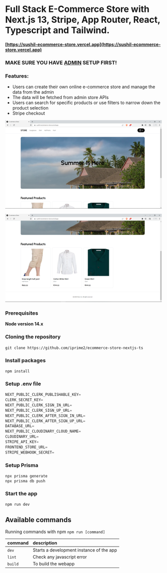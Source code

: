 # Full Stack E-Commerce Store with Next.js 13, Stripe, App Router, React, Typescript and Tailwind.

#### [https://sushil-ecommerce-store.vercel.app](https://sushil-ecommerce-store.vercel.app)

### MAKE SURE YOU HAVE [ADMIN](https://github.com/iprime2/ecommerce-store-nextjs-ts) SETUP FIRST!

### Features:

- Users can create their own online e-commerce store and manage the data from the admin
- The data will be fetched from admin store APIs
- Users can search for specific products or use filters to narrow down the product selection
- Stripe checkout

![Screenshot](demo.png)

![Screenshot](demo1.png)

### Prerequisites

**Node version 14.x**

### Cloning the repository

```shell
git clone https://github.com/iprime2/ecommerce-store-nextjs-ts
```

### Install packages

```shell
npm install
```

### Setup .env file


```js
NEXT_PUBLIC_CLERK_PUBLISHABLE_KEY=
CLERK_SECRET_KEY=
NEXT_PUBLIC_CLERK_SIGN_IN_URL=
NEXT_PUBLIC_CLERK_SIGN_UP_URL=
NEXT_PUBLIC_CLERK_AFTER_SIGN_IN_URL=
NEXT_PUBLIC_CLERK_AFTER_SIGN_UP_URL=
DATABASE_URL=
NEXT_PUBLIC_CLOUDINARY_CLOUD_NAME=
CLOUDINARY_URL=
STRIPE_API_KEY=
FRONTEND_STORE_URL=
STRIPE_WEBHOOK_SECRET=
```
 
### Setup Prisma

```shell
npx prisma generate
npx prisma db push

```

### Start the app

```shell
npm run dev
```

## Available commands

Running commands with npm `npm run [command]`

| command         | description                              |
| :-------------- | :--------------------------------------- |
| `dev`           | Starts a development instance of the app |
| `lint`          | Check any javascript error               |
| `build`         | To build the webapp                      |
